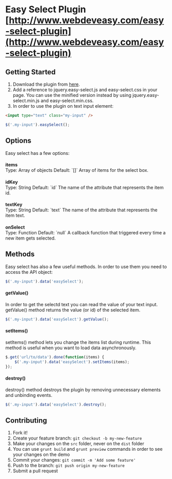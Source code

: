 # Easy Select Plugin [http://www.webdeveasy.com/easy-select-plugin](http://www.webdeveasy.com/easy-select-plugin)

## Getting Started
1. Download the plugin from <a href="https://github.com/naorye/easy-select/archive/master.zip" target="_blank">here</a>.
2. Add a reference to jquery.easy-select.js and easy-select.css in your page. You can use the minified version instead by using jquery.easy-select.min.js and easy-select.min.css.  
3. In order to use the plugin on text input element:
```html Text input element
<input type="text" class="my-input" />
```
```javascript easy-select usage
$('.my-input').easySelect();
```

## Options
Easy select has a few options:   

<h4 style="margin-bottom: 0;">items</h4>
Type: Array of objects  
Default: `[]`   
Array of items for the select box.

<h4 style="margin-bottom: 0;">idKey</h4>
Type: String   
Default: `id`   
The name of the attribute that represents the item id.

<h4 style="margin-bottom: 0;">textKey</h4>
Type: String   
Default: `text`   
The name of the attribute that represents the item text.

<h4 style="margin-bottom: 0;">onSelect</h4>
Type: Function   
Default: `null`   
A callback function that triggered every time a new item gets selected.

## Methods
Easy select has also a few useful methods. In order to use them you need to access the API object:
```javascript Accessing easy-select API object
$('.my-input').data('easySelect');
``` 
#### getValue()
In order to get the selectd text you can read the value of your text input. getValue() method returns the value (or id) of the selected item.
```javascript Usage example
$('.my-input').data('easySelect').getValue();
```

#### setItems()
setItems() method lets you change the items list during runtime. This method is useful when you want to load data asynchronously.
```javascript Usage example
$.get('url/to/data').done(function(items) {
    $('.my-input').data('easySelect').setItems(items);
});
```

#### destroy()
destroy() method destroys the plugin by removing unnecessary elements and unbinding events.
```javascript Usage example
$('.my-input').data('easySelect').destroy();
```
## Contributing

1. Fork it!
2. Create your feature branch: `git checkout -b my-new-feature`
3. Make your changes on the `src` folder, never on the `dist` folder
4. You can use `grunt build` and `grunt preview` commands in order to see your changes on the demo
4. Commit your changes: `git commit -m 'Add some feature'`
5. Push to the branch: `git push origin my-new-feature`
6. Submit a pull request